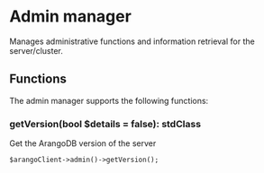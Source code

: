 # Admin manager

Manages administrative functions and information retrieval for the server/cluster.

## Functions
The admin manager supports the following functions:

### getVersion(bool $details = false): stdClass
Get the ArangoDB version of the server

```
$arangoClient->admin()->getVersion();
```